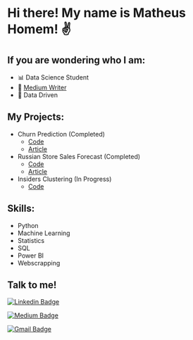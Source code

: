 # Hi there! My name is Matheus Homem! ✌

## If you are wondering who I am:
 - 📊 Data Science Student
 - 📝 [Medium Writer](https://medium.com/dos-dados-%C3%A0-ci%C3%AAncia)
 - 🚀 Data Driven

## My Projects:

- Churn Prediction (Completed)
  - [Code](https://github.com/Matheus-Homem/churn-project)
  - [Article](https://medium.com/dos-dados-%C3%A0-ci%C3%AAncia/projeto-de-classifica%C3%A7%C3%A3o-previs%C3%A3o-de-churn-957988791e4f)
- Russian Store Sales Forecast (Completed)
  - [Code](https://github.com/Matheus-Homem/russian_store_forecast)
  - [Article]()
- Insiders Clustering (In Progress)
  - [Code](https://github.com/Matheus-Homem/insiders_clustering)
  
## Skills:
 - Python
 - Machine Learning
 - Statistics
 - SQL
 - Power BI
 - Webscrapping

## Talk to me!

[![Linkedin Badge](https://img.shields.io/badge/linkedin%20-%230077B5.svg?&style=for-the-badge&logo=linkedin&logoColor=white&link=https://www.linkedin.com/in/matheus-homem)](https://www.linkedin.com/in/matheus-homem)

[![Medium Badge](https://img.shields.io/badge/Medium-12100E?style=for-the-badge&logo=medium&logoColor=white&link=https://medium.com/dos-dados-à-ciência)](https://medium.com/dos-dados-à-ciência)

[![Gmail Badge](https://img.shields.io/badge/Gmail-D14836?style=for-the-badge&logo=gmail&logoColor=white&linkmailto:matheuschomem@hotmail.com)](mailto:matheuschomem@hotmail.com)
